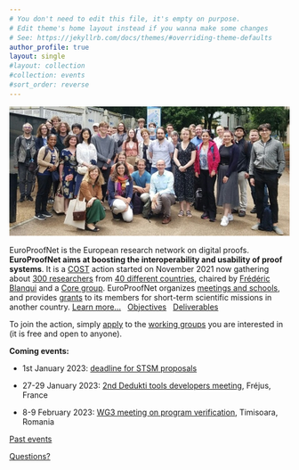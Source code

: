 ```yaml
---
# You don't need to edit this file, it's empty on purpose.
# Edit theme's home layout instead if you wanna make some changes
# See: https://jekyllrb.com/docs/themes/#overriding-theme-defaults
author_profile: true
layout: single
#layout: collection
#collection: events
#sort_order: reverse
---
```


<img src="/_pages/WG1/Jun2022/group_with_frederic.jpg"/>

EuroProofNet is the European research network on digital proofs.
**EuroProofNet aims at boosting the interoperability and usability of
proof systems**.
It is a [COST](http://cost.eu) action started on November 2021
now gathering about [300 researchers](https://www.cost.eu/actions/CA20111/#tabs+Name:Working%20Groups%20and%20Membership) from [40 different countries](../groups), chaired by [Frédéric Blanqui](https://blanqui.gitlabpages.inria.fr/) and a [Core group](../contact).
EuroProofNet organizes [meetings and schools](../events), and provides
[grants](../grants) to its members for short-term scientific missions
in another country. [Learn more...](../description) &nbsp; [Objectives](../objectives) &nbsp; [Deliverables](../deliverables)

To join the action, simply
[apply](https://e-services.cost.eu/action/CA20111/working-groups/apply)
to the [working groups](../wg) you are interested in (it is free and open to anyone).

**Coming events:**

- 1st January 2023: [deadline for STSM proposals](../grants)

- 27-29 January 2023: [2nd Dedukti tools developers meeting](../dk-meeting2), Fréjus, France

- 8-9 February 2023: [WG3 meeting on program verification](../wg3-timisoara), Timisoara, Romania

[Past events](../events)

[Questions?](../contact)
